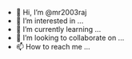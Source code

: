 - 👋 Hi, I’m @mr2003raj
- 👀 I’m interested in ...
- 🌱 I’m currently learning ...
- 💞️ I’m looking to collaborate on ...
- 📫 How to reach me ...

<!---
mr2003raj/mr2003raj is a ✨ special ✨ repository because its `README.md` (this file) appears on your GitHub profile.
You can click the Preview link to take a look at your changes.
--->
